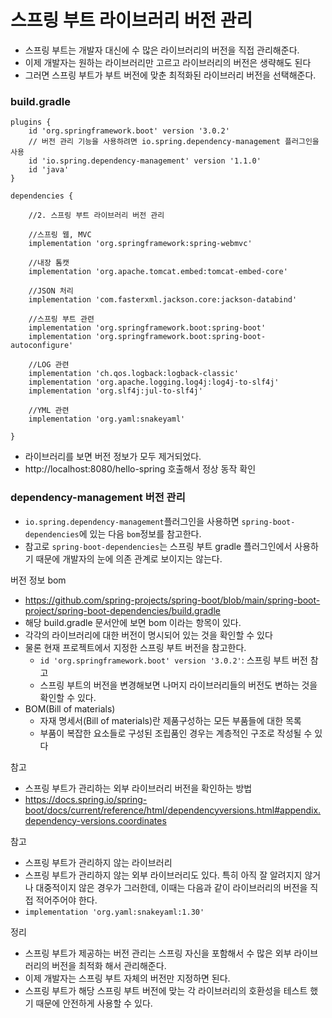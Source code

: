 # 스프링 부트 라이브러리 버전 관리

- 스프링 부트는 개발자 대신에 수 많은 라이브러리의 버전을 직접 관리해준다.
- 이제 개발자는 원하는 라이브러리만 고르고 라이브러리의 버전은 생략해도 된다
- 그러면 스프링 부트가 부트 버전에 맞춘 최적화된 라이브러리 버전을 선택해준다.

### build.gradle

```text
plugins {
    id 'org.springframework.boot' version '3.0.2'
    // 버전 관리 기능을 사용하려면 io.spring.dependency-management 플러그인을 사용
    id 'io.spring.dependency-management' version '1.1.0'
    id 'java'
}

dependencies {

    //2. 스프링 부트 라이브러리 버전 관리
    
    //스프링 웹, MVC
    implementation 'org.springframework:spring-webmvc'

    //내장 톰캣
    implementation 'org.apache.tomcat.embed:tomcat-embed-core'

    //JSON 처리
    implementation 'com.fasterxml.jackson.core:jackson-databind'

    //스프링 부트 관련
    implementation 'org.springframework.boot:spring-boot'
    implementation 'org.springframework.boot:spring-boot-autoconfigure'

    //LOG 관련
    implementation 'ch.qos.logback:logback-classic'
    implementation 'org.apache.logging.log4j:log4j-to-slf4j'
    implementation 'org.slf4j:jul-to-slf4j'

    //YML 관련
    implementation 'org.yaml:snakeyaml'

}
```
- 라이브러리를 보면 버전 정보가 모두 제거되었다.
- http://localhost:8080/hello-spring 호출해서 정상 동작 확인

### dependency-management 버전 관리

- ``io.spring.dependency-management``플러그인을 사용하면 ``spring-boot-dependencies``에 있는 다음
  ``bom``정보를 참고한다.
- 참고로 ``spring-boot-dependencies``는 스프링 부트 gradle 플러그인에서 사용하기 때문에 개발자의 눈에 의존
  관계로 보이지는 않는다.

버전 정보 bom
- https://github.com/spring-projects/spring-boot/blob/main/spring-boot-project/spring-boot-dependencies/build.gradle
- 해당 build.gradle 문서안에 보면 bom 이라는 항목이 있다.
- 각각의 라이브러리에 대한 버전이 명시되어 있는 것을 확인할 수 있다
- 물론 현재 프로젝트에서 지정한 스프링 부트 버전을 참고한다.
  - ``id 'org.springframework.boot' version '3.0.2'``: 스프링 부트 버전 참고
  - 스프링 부트의 버전을 변경해보면 나머지 라이브러리들의 버전도 변하는 것을 확인할 수 있다.
- BOM(Bill of materials)
  - 자재 명세서(Bill of materials)란 제품구성하는 모든 부품들에 대한 목록
  - 부품이 복잡한 요소들로 구성된 조립품인 경우는 계층적인 구조로 작성될 수 있다

참고 
- 스프링 부트가 관리하는 외부 라이브러리 버전을 확인하는 방법
- https://docs.spring.io/spring-boot/docs/current/reference/html/dependencyversions.html#appendix.dependency-versions.coordinates

참고
- 스프링 부트가 관리하지 않는 라이브러리
- 스프링 부트가 관리하지 않는 외부 라이브러리도 있다. 특히 아직 잘 알려지지 않거나 대중적이지 않은 경우가 
  그러한데, 이때는 다음과 같이 라이브러리의 버전을 직접 적어주어야 한다.
- ``implementation 'org.yaml:snakeyaml:1.30'``

정리 
- 스프링 부트가 제공하는 버전 관리는 스프링 자신을 포함해서 수 많은 외부 라이브러리의 버전을 최적화 해서 관리해준다. 
- 이제 개발자는 스프링 부트 자체의 버전만 지정하면 된다.
- 스프링 부트가 해당 스프링 부트 버전에 맞는 각 라이브러리의 호환성을 테스트 했기 때문에 안전하게 사용할 수 있다.

